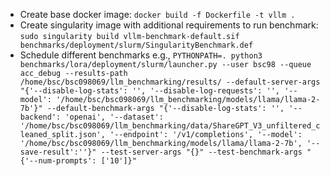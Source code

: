 - Create base docker image: `docker build -f Dockerfile -t vllm .`
- Create singularity image with additional requirements to run benchmark: `sudo singularity build vllm-benchmark-default.sif benchmarks/deployment/slurm/SingularityBenchmark.def`
- Schedule different benchmarks e.g., `PYTHONPATH=. python3 benchmarks/lora/deployment/slurm/launcher.py --user bsc98 --queue acc_debug --results-path /home/bsc/bsc098069/llm_benchmarking/results/ --default-server-args "{'--disable-log-stats': '', '--disable-log-requests': '', '--model': '/home/bsc/bsc098069/llm_benchmarking/models/llama/llama-2-7b'}" --default-benchmark-args "{'--disable-log-stats': '', '--backend': 'openai', '--dataset': '/home/bsc/bsc098069/llm_benchmarking/data/ShareGPT_V3_unfiltered_cleaned_split.json', '--endpoint': '/v1/completions', '--model': '/home/bsc/bsc098069/llm_benchmarking/models/llama/llama-2-7b', '--save-result':''}" --test-server-args "{}" --test-benchmark-args "{'--num-prompts': ['10']}"`